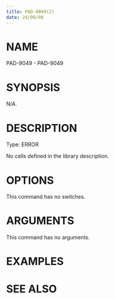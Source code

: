 ```yaml
---
title: PAD-9049(2)
date: 24/09/08
---
```


# NAME

PAD-9049 - PAD-9049

# SYNOPSIS

N/A.

# DESCRIPTION

Type: ERROR

No cells defined in the library description.

# OPTIONS

This command has no switches.

# ARGUMENTS

This command has no arguments.

# EXAMPLES

# SEE ALSO
